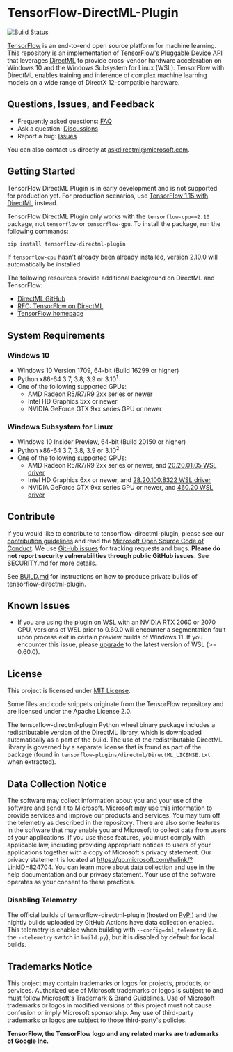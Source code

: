 # TensorFlow-DirectML-Plugin <!-- omit in toc -->

[![Build Status](https://microsoft.visualstudio.com/WindowsAI/_apis/build/status/TensorFlow/v2/TF2%20Plugin%20Build?branchName=main)](https://microsoft.visualstudio.com/WindowsAI/_build/latest?definitionId=76376&branchName=main)

[TensorFlow](https://www.tensorflow.org/) is an end-to-end open source platform for machine learning. This repository is an implementation of [TensorFlow's Pluggable Device API](https://blog.tensorflow.org/2021/06/pluggabledevice-device-plugins-for-TensorFlow.html) that leverages [DirectML](https://github.com/microsoft/DirectML) to provide cross-vendor hardware acceleration on Windows 10 and the Windows Subsystem for Linux (WSL). TensorFlow with DirectML enables training and inference of complex machine learning models on a wide range of DirectX 12-compatible hardware.

## Questions, Issues, and Feedback

- Frequently asked questions: [FAQ](https://docs.microsoft.com/en-us/windows/ai/directml/gpu-faq)
- Ask a question: [Discussions](https://github.com/microsoft/tensorflow-directml-plugin/discussions)
- Report a bug: [Issues](https://github.com/microsoft/tensorflow-directml-plugin/issues) 

You can also contact us directly at askdirectml@microsoft.com.

## Getting Started

TensorFlow DirectML Plugin is in early development and is not supported for production yet. For production scenarios, use [TensorFlow 1.15 with DirectML](https://github.com/microsoft/tensorflow-directml) instead.

TensorFlow DirectML Plugin only works with the `tensorflow-cpu==2.10` package, not `tensorflow` or `tensorflow-gpu`. To install the package, run the following commands:

```sh
pip install tensorflow-directml-plugin
```

If `tensorflow-cpu` hasn't already been already installed, version 2.10.0 will automatically be installed.

The following resources provide additional background on DirectML and TensorFlow:
- [DirectML GitHub](https://github.com/microsoft/DirectML/)
- [RFC: TensorFlow on DirectML](https://github.com/tensorflow/community/pull/243)
- [TensorFlow homepage](https://www.tensorflow.org/)

## System Requirements

### Windows 10

* Windows 10 Version 1709, 64-bit (Build 16299 or higher)
* Python x86-64 3.7, 3.8, 3.9 or 3.10<sup>1</sup>
* One of the following supported GPUs:
  * AMD Radeon R5/R7/R9 2xx series or newer
  * Intel HD Graphics 5xx or newer
  * NVIDIA GeForce GTX 9xx series GPU or newer

### Windows Subsystem for Linux

* Windows 10 Insider Preview, 64-bit (Build 20150 or higher)
* Python x86-64 3.7, 3.8, 3.9 or 3.10<sup>2</sup>
* One of the following supported GPUs:
  * AMD Radeon R5/R7/R9 2xx series or newer, and [20.20.01.05 WSL driver](https://www.amd.com/en/support/kb/release-notes/rn-rad-win-wsl-support)
  * Intel HD Graphics 6xx or newer, and [28.20.100.8322 WSL driver](https://downloadcenter.intel.com/download/29526)
  * NVIDIA GeForce GTX 9xx series GPU or newer, and [460.20 WSL driver](https://developer.nvidia.com/cuda/wsl/download)

## Contribute

If you would like to contribute to tensorflow-directml-plugin, please see our [contribution guidelines](CONTRIBUTING.md) and read the [Microsoft Open Source Code of Conduct](https://opensource.microsoft.com/codeofconduct). We use [GitHub issues](https://github.com/microsoft/tensorflow-directml-plugin/issues) for tracking requests and bugs. **Please do not report security vulnerabilities through public GitHub issues.** See SECURITY.md for more details.

See [BUILD.md](BUILD.md) for instructions on how to produce private builds of tensorflow-directml-plugin.

## Known Issues

- If you are using the plugin on WSL with an NVIDIA RTX 2060 or 2070 GPU, versions of WSL prior to 0.60.0 will encounter a segmentation fault upon process exit in certain preview builds of Windows 11. If you encounter this issue, please [upgrade](https://docs.microsoft.com/en-us/windows/wsl/install-manual) to the latest version of WSL (>= 0.60.0).

## License

This project is licensed under [MIT License](LICENSE).

Some files and code snippets originate from the TensorFlow repository and are licensed under the Apache License 2.0.

The tensorflow-directml-plugin Python wheel binary package includes a redistributable version of the DirectML library, which is downloaded automatically as a part of the build. The use of the redistributable DirectML library is governed by a separate license that is found as part of the package (found in `tensorflow-plugins/directml/DirectML_LICENSE.txt` when extracted).

## Data Collection Notice

The software may collect information about you and your use of the software and send it to Microsoft. Microsoft may use this information to provide services and improve our products and services. You may turn off the telemetry as described in the repository. There are also some features in the software that may enable you and Microsoft to collect data from users of your applications. If you use these features, you must comply with applicable law, including providing appropriate notices to users of your applications together with a copy of Microsoft's privacy statement. Our privacy statement is located at https://go.microsoft.com/fwlink/?LinkID=824704. You can learn more about data collection and use in the help documentation and our privacy statement. Your use of the software operates as your consent to these practices.

### Disabling Telemetry

The official builds of tensorflow-directml-plugin (hosted on [PyPI](https://pypi.org/project/tensorflow-directml-plugin/)) and the nightly builds uploaded by GitHub Actions have data collection enabled. This telemetry is enabled when building with `--config=dml_telemetry` (i.e. the `--telemetry` switch in `build.py`), but it is disabled by default for local builds.

## Trademarks Notice

This project may contain trademarks or logos for projects, products, or services. Authorized use of Microsoft trademarks or logos is subject to and must follow Microsoft's Trademark & Brand Guidelines. Use of Microsoft trademarks or logos in modified versions of this project must not cause confusion or imply Microsoft sponsorship. Any use of third-party trademarks or logos are subject to those third-party's policies.

**TensorFlow, the TensorFlow logo and any related marks are trademarks of Google Inc.**